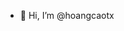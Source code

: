 - 👋 Hi, I’m @hoangcaotx

<!---
hoangcaotx/hoangcaotx is a ✨ special ✨ repository because its `README.md` (this file) appears on your GitHub profile.
You can click the Preview link to take a look at your changes.
--->
